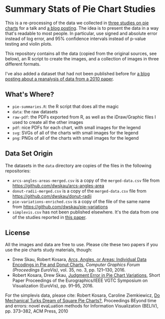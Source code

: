 # Summary Stats of Pie Chart Studies
This is a re-processing of the data we collected in [three studies on pie charts](https://eagereyes.org/papers/a-pair-of-pie-chart-papers) for a talk and [a blog posting](https://eagereyes.org/blog/2016/an-illustrated-tour-of-the-pie-chart-study-results).
The idea is to present the data in a way that's readable to most people. In particular, use signed and absolute error instead of log error, and 95% confidence intervals instead of p-value testing and violin plots.

This repository contains all the data (copied from the original sources, see below), an R script to create the images, and a collection of images in three different formats.

I've also added a dataset that had not been published before for [a blog posting about a reanalysis of data from a 2010 paper](https://eagereyes.org/blog/2016/a-reanalysis-of-a-study-about-square-pie-charts-from-2009).

## What's Where?
* `pie-summaries.R`: the R script that does all the magic
* `data`: the raw datasets
* `raw-pdf`: the PDFs exported from R, as well as the iDraw/Graphic files I used to create all the other images
* `pdf`: nice PDFs for each chart, with small images for the legend
* `svg`: SVGs of all of the charts with small images for the legend
* `png`: PNGs of all of the charts with small images for the legend

## Data Set Origin
The datasets in the `data` directory are copies of the files in the following repositories:
* `arcs-angles-areas-merged.csv` is a copy of the `merged-data.csv` file from https://github.com/dwskau/arcs-angles-area
* `donut-radii-merged.csv` is a copy of the `merged-data.csv` file from https://github.com/dwskau/donut-radii
* `pie-variations-enriched.csv` is a copy of the file of the same name from https://github.com/dwskau/pie-variations
* `simplevis.csv` has not been published elsewhere. It's the data from one of the studies reported in [this paper](http://kosara.net/publications/Kosara_BELIV_2010.html).

## License
All the images and data are free to use. Please cite these two papers if you use the pie charts study materials, though:
* Drew Skau, Robert Kosara, [Arcs, Angles, or Areas: Individual Data Encodings in Pie and Donut Charts](http://kosara.net/publications/Skau-EuroVis-2016.html), _Computer Graphics Forum (Proceedings EuroVis)_, vol. 35, no. 3, pp. 121–130, 2016.
* Robert Kosara, Drew Skau, [Judgment Error in Pie Chart Variations](http://kosara.net/publications/Kosara-EuroVis-2016.html), Short Paper Proceedings of the Eurographics/IEEE VGTC Symposium on Visualization (EuroVis), pp. 91–95, 2016.

For the simplevis data, please cite: Robert Kosara, Caroline Ziemkiewicz, [Do Mechanical Turks Dream of Square Pie Charts?](http://kosara.net/publications/Kosara_BELIV_2010.html), Proceedings BEyond time and errors: novel evaLuation methods for Information Visualization (BELIV), pp. 373–382, ACM Press, 2010


